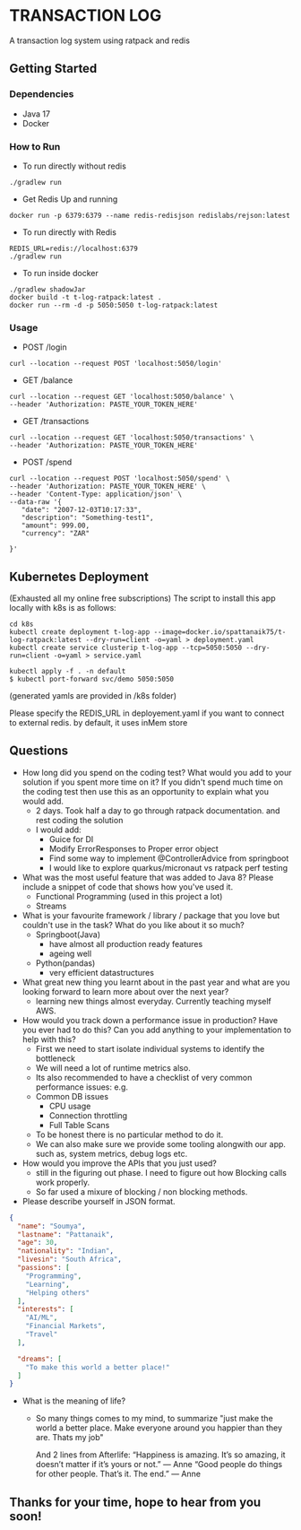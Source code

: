 # TRANSACTION LOG

A transaction log system using ratpack and redis

## Getting Started

### Dependencies

* Java 17
* Docker

### How to Run

* To run directly without redis
```shell
./gradlew run
```

* Get Redis Up and running
```shell
docker run -p 6379:6379 --name redis-redisjson redislabs/rejson:latest
```

* To run directly with Redis
```shell
REDIS_URL=redis://localhost:6379
./gradlew run
```

* To run inside docker
```shell
./gradlew shadowJar
docker build -t t-log-ratpack:latest .
docker run --rm -d -p 5050:5050 t-log-ratpack:latest
```

### Usage

* POST /login
```shell
curl --location --request POST 'localhost:5050/login'
```
* GET /balance
```shell
curl --location --request GET 'localhost:5050/balance' \
--header 'Authorization: PASTE_YOUR_TOKEN_HERE'
```
* GET /transactions
```shell
curl --location --request GET 'localhost:5050/transactions' \
--header 'Authorization: PASTE_YOUR_TOKEN_HERE'
```
* POST /spend
```shell
curl --location --request POST 'localhost:5050/spend' \
--header 'Authorization: PASTE_YOUR_TOKEN_HERE' \
--header 'Content-Type: application/json' \
--data-raw '{
   "date": "2007-12-03T10:17:33",
   "description": "Something-test1",
   "amount": 999.00,
   "currency": "ZAR"

}'
```

## Kubernetes Deployment
(Exhausted all my online free subscriptions) 
The script to install this app locally with k8s is as follows: 
```shell
cd k8s
kubectl create deployment t-log-app --image=docker.io/spattanaik75/t-log-ratpack:latest --dry-run=client -o=yaml > deployment.yaml
kubectl create service clusterip t-log-app --tcp=5050:5050 --dry-run=client -o=yaml > service.yaml
```

```shell
kubectl apply -f . -n default
$ kubectl port-forward svc/demo 5050:5050
```
(generated yamls are provided in /k8s folder)

Please specify the REDIS_URL in deployement.yaml if you want to connect to external redis. by default, it uses inMem store

## Questions
* How long did you spend on the coding test? What would you add to your solution if you spent more time on it? If you didn't spend much time on the coding test then use this as an opportunity to explain what you would add.
  * 2 days. Took half a day to go through ratpack documentation. and rest coding the solution 
  * I would add:
    * Guice for DI
    * Modify ErrorResponses to Proper error object
    * Find some way to implement @ControllerAdvice from springboot
    * I would like to explore quarkus/micronaut vs ratpack perf testing
* What was the most useful feature that was added to Java 8? Please include a snippet of code that shows how you've used it.
  * Functional Programming (used in this project a lot)
  * Streams
* What is your favourite framework / library / package that you love but couldn't use in the task? What do you like about it so much?
  * Springboot(Java) 
    * have almost all production ready features
    * ageing well
  * Python(pandas)
    * very efficient datastructures
* What great new thing you learnt about in the past year and what are you looking forward to learn more about over the next year?
  * learning new things almost everyday. Currently teaching myself AWS.
* How would you track down a performance issue in production? Have you ever had to do this? Can you add anything to your implementation to help with this?
  * First we need to start isolate individual systems to identify the bottleneck
  * We will need a lot of runtime metrics also.
  * Its also recommended to have a checklist of very common performance issues: e.g.
  * Common DB issues 
    * CPU usage
    * Connection throttling
    * Full Table Scans
  * To be honest there is no particular method to do it. 
  * We can also make sure we provide some tooling alongwith our app. such as, system metrics, debug logs etc. 
* How would you improve the APIs that you just used?
  * still in the figuring out phase. I need to figure out how Blocking calls work properly. 
  * So far used a mixure of blocking / non blocking methods. 
* Please describe yourself in JSON format.
```json
{
  "name": "Soumya",
  "lastname": "Pattanaik",
  "age": 30,
  "nationality": "Indian",
  "livesin": "South Africa",
  "passions": [
    "Programming",
    "Learning",
    "Helping others"
  ],
  "interests": [
    "AI/ML",
    "Financial Markets",
    "Travel"
  ],

  "dreams": [
    "To make this world a better place!"
  ]
}
```
* What is the meaning of life? 
  * So many things comes to my mind, to summarize "just make the world a better place. Make everyone around you happier than they are. Thats my job"

    And 2 lines from Afterlife:
    “Happiness is amazing. It’s so amazing, it doesn’t matter if it’s yours or not.” — Anne
    “Good people do things for other people. That’s it. The end.” — Anne
  
## Thanks for your time, hope to hear from you soon!
